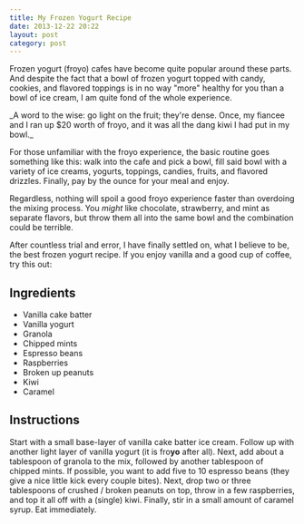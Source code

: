 ```yaml
---
title: My Frozen Yogurt Recipe
date: 2013-12-22 20:22
layout: post
category: post
---
```

Frozen yogurt (froyo) cafes have become quite popular around these parts. And despite the fact that a bowl of frozen yogurt topped with candy, cookies, and flavored toppings is in no way "more" healthy for you than a bowl of ice cream, I am quite fond of the whole experience.

<aside>_A word to the wise: go light on the fruit; they're dense. Once, my fiancee and I ran up $20 worth of froyo, and it was all the dang kiwi I had put in my bowl._
</aside>

For those unfamiliar with the froyo experience, the basic routine goes something like this: walk into the cafe and pick a bowl, fill said bowl with a variety of ice creams, yogurts, toppings, candies, fruits, and flavored drizzles. Finally, pay by the ounce for your meal and enjoy.


Regardless, nothing will spoil a good froyo experience faster than overdoing the mixing process. You _might_ like chocolate, strawberry, and mint as separate flavors, but throw them all into the same bowl and the combination could be terrible.

After countless trial and error, I have finally settled on, what I believe to be, the best frozen yogurt recipe. If you enjoy vanilla and a good cup of coffee, try this out:

## Ingredients
- Vanilla cake batter
- Vanilla yogurt
- Granola
- Chipped mints
- Espresso beans
- Raspberries
- Broken up peanuts
- Kiwi
- Caramel

## Instructions

Start with a small base-layer of vanilla cake batter ice cream. Follow up with another light layer of vanilla yogurt (it is fro**yo** after all). Next, add about a tablespoon of granola to the mix, followed by another tablespoon of chipped mints. If possible, you want to add five to 10 espresso beans (they give a nice little kick every couple bites). Next, drop two or three tablespoons of crushed / broken peanuts on top, throw in a few raspberries, and top it all off with a (single) kiwi. Finally, stir in a small amount of caramel syrup. Eat immediately.

